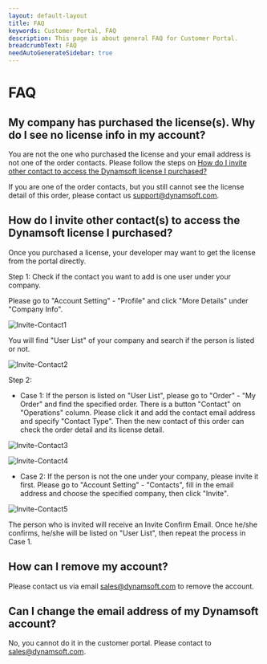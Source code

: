 ```yaml
---
layout: default-layout
title: FAQ
keywords: Customer Portal, FAQ
description: This page is about general FAQ for Customer Portal.
breadcrumbText: FAQ
needAutoGenerateSidebar: true
---
```


# FAQ

## My company has purchased the license(s). Why do I see no license info in my account? 

You are not the one who purchased the license and your email address is not one of the order contacts. Please follow the steps on [How do I invite other contact to access the Dynamsoft license I purchased?](#how-do-i-invite-other-contacts-to-access-the-dynamsoft-license-i-purchased)

If you are one of the order contacts, but you still cannot see the license detail of this order, please contact us <support@dynamsoft.com>. 

	
## How do I invite other contact(s) to access the Dynamsoft license I purchased?

Once you purchased a license, your developer may want to get the license from the portal directly.

Step 1: Check if the contact you want to add is one user under your company.

Please go to "Account Setting" - "Profile" and click "More Details" under "Company Info".

![Invite-Contact1]({{site.assets}}img/Invite-Contact-1.png)

You will find "User List" of your company and search if the person is listed or not.

![Invite-Contact2]({{site.assets}}img/Invite-Contact-2.png)

Step 2: 

- Case 1: If the person is listed on "User List", please go to "Order" - "My Order" and find the specified order. There is a button "Contact" on "Operations" column. Please click it and add the contact email address and specify "Contact Type". Then the new contact of this order can check the order detail and its license detail.

![Invite-Contact3]({{site.assets}}img/Invite-Contact-3.png)

![Invite-Contact4]({{site.assets}}img/Invite-Contact-4.png)

- Case 2: If the person is not the one under your company, please invite it first. Please go to "Account Setting" - "Contacts", fill in the email address and choose the specified company, then click "Invite".  

![Invite-Contact5]({{site.assets}}img/Invite-Contact-5.png)

The person who is invited will receive an Invite Confirm Email. Once he/she confirms, he/she will be listed on "User List", then repeat the process in Case 1.

## How can I remove my account? 

Please contact us via email <sales@dynamsoft.com> to remove the account.

## Can I change the email address of my Dynamsoft account?

No, you cannot do it in the customer portal. Please contact to <sales@dynamsoft.com>.

